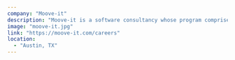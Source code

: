 ```yaml
---
company: "Moove-it"
description: "Moove-it is a software consultancy whose program comprises extensive hands-on activities led by a Moove-it developer."
image: "moove-it.jpg"
link: "https://moove-it.com/careers"
location:
  - "Austin, TX"
---
```

